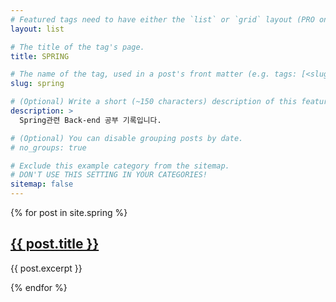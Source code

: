 ```yaml
---
# Featured tags need to have either the `list` or `grid` layout (PRO only).
layout: list

# The title of the tag's page.
title: SPRING

# The name of the tag, used in a post's front matter (e.g. tags: [<slug>]).
slug: spring

# (Optional) Write a short (~150 characters) description of this featured tag.
description: >
  Spring관련 Back-end 공부 기록입니다.

# (Optional) You can disable grouping posts by date.
# no_groups: true

# Exclude this example category from the sitemap.
# DON'T USE THIS SETTING IN YOUR CATEGORIES!
sitemap: false
---
```


{% for post in site.spring %}

  <h2><a href="{{ post.url }}">{{ post.title }}</a></h2>
  <p>{{ post.excerpt }}</p>
{% endfor %}
